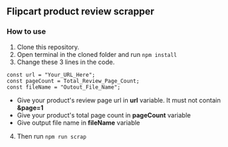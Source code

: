 ## Flipcart product review scrapper

### How to use

1. Clone this repository.
2. Open terminal in the cloned folder and run `npm install`
3. Change these 3 lines in the code.

```
const url = "Your_URL_Here";
const pageCount = Total_Review_Page_Count;
const fileName = "Outout_File_Name";
```

- Give your product's review page url in **url** variable. It must not contain **&page=1**
- Give your product's total page count in **pageCount** variable
- Give output file name in **fileName** variable

4. Then run `npm run scrap`
